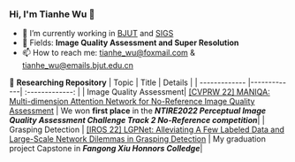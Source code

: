 ### Hi, I'm Tianhe Wu 👋

- 🔭 I’m currently working in [BJUT](https://www.bjut.edu.cn/) and [SIGS](https://www.sigs.tsinghua.edu.cn/)
- 🌱 Fields: **Image Quality Assessment and Super Resolution**
- 📫 How to reach me: tianhe_wu@foxmail.com & tianhe_wu@emails.bjut.edu.cn

:snake: **Researching Repository**
| Topic        | Title           | Details           |
| ------------- |-------------| :-------------: |
| Image Quality Assessment| [[CVPRW 22] MANIQA: Multi-dimension Attention Network for No-Reference Image Quality Assessment](https://github.com/IIGROUP/MANIQA)      | We won **first place** in the ***NTIRE2022 Perceptual Image Quality Assessment Challenge Track 2 No-Reference competition***|
| Grasping Detection      | [[IROS 22] LGPNet: Alleviating A Few Labeled Data and Large-Scale Network Dilemmas in Grasping Detection](https://github.com/TianheWu/LGPNet)  | My graduation project Capstone in ***Fangong Xiu Honnors Colledge***|
